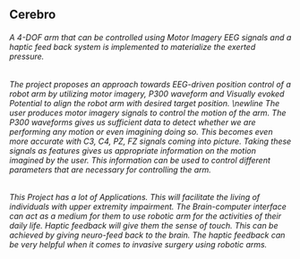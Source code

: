 ## Cerebro

###### A 4-DOF arm that can be controlled using Motor Imagery EEG signals and a haptic feed back system is implemented to materialize the exerted pressure.

###### The project proposes an approach towards EEG-driven position control of a robot arm by utilizing motor imagery, P300 waveform and Visually evoked Potential to align the robot arm with desired target position. \newline The user produces motor imagery signals to control the motion of the arm. The P300 waveforms gives us sufficient data to detect whether we are performing any motion or even imagining doing so. This becomes even more accurate with C3, C4, PZ, FZ signals coming into picture. Taking these signals as features gives us appropriate information on the motion imagined by the user. This information can be used to control different parameters that are necessary for controlling the arm.

###### This Project has a lot of Applications. This will facilitate the living of individuals with upper extremity impairment. The Brain-computer interface can act as a medium for them to use robotic arm for the activities of their daily life. Haptic feedback will give them the sense of touch. This can be achieved by giving neuro-feed back to the brain. The haptic feedback can be very helpful when it comes to invasive surgery using robotic arms.
